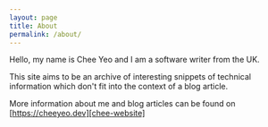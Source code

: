 ```yaml
---
layout: page
title: About
permalink: /about/
---
```


Hello, my name is Chee Yeo and I am a software writer from the UK.

This site aims to be an archive of interesting snippets of technical information which don't fit into the context of a blog article.

More information about me and blog articles can be found on [https://cheeyeo.dev][chee-website]

[chee-website]: https://cheeyeo.dev
